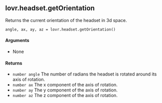 lovr.headset.getOrientation
---

Returns the current orientation of the headset in 3d space.

    angle, ax, ay, az = lovr.headset.getOrientation()

#### Arguments

- None

#### Returns

- `number angle` The number of radians the headset is rotated around its axis of rotation.
- `number ax` The x component of the axis of rotation.
- `number ay` The y component of the axis of rotation.
- `number az` The z component of the axis of rotation.
